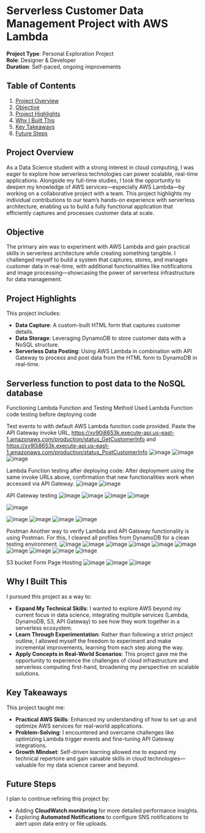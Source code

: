 # Serverless Customer Data Management Project with AWS Lambda

**Project Type**: Personal Exploration Project  
**Role**: Designer & Developer  
**Duration**: Self-paced, ongoing improvements  

## Table of Contents
1. [Project Overview](#project-overview)
2. [Objective](#objective)
3. [Project Highlights](#project-highlights)
4. [Why I Built This](#why-i-built-this)
5. [Key Takeaways](#key-takeaways)
6. [Future Steps](#future-steps)

## Project Overview
As a Data Science student with a strong interest in cloud computing, I was eager to explore how serverless technologies can power scalable, real-time applications. Alongside my full-time studies, I took the opportunity to deepen my knowledge of AWS services—especially AWS Lambda—by working on a collaborative project with a team. This project highlights my individual contributions to our team’s hands-on experience with serverless architecture, enabling us to build a fully functional application that efficiently captures and processes customer data at scale.

## Objective
The primary aim was to experiment with AWS Lambda and gain practical skills in serverless architecture while creating something tangible. I challenged myself to build a system that captures, stores, and manages customer data in real-time, with additional functionalities like notifications and image processing—showcasing the power of serverless infrastructure for data management.

## Project Highlights
This project includes:
- **Data Capture**: A custom-built HTML form that captures customer details.
- **Data Storage**: Leveraging DynamoDB to store customer data with a NoSQL structure.
- **Serverless Data Posting**: Using AWS Lambda in combination with API Gateway to process and post data from the HTML form to DynamoDB in real-time.

## Serverless function to post data to the NoSQL database 
Functioning Lambda Function and Testing Method Used 
Lambda Function code testing before deploying code

Test events to with default AWS Lambda function code provided.
Paste the API Gateway invoke URL, https://xv90i8653k.execute-api.us-east-1.amazonaws.com/production/status_GetCustomerInfo and https://xv90i8653k.execute-api.us-east-1.amazonaws.com/production/status_PostCustomerInfo
![image](https://github.com/user-attachments/assets/1f951786-4896-4a0e-9c70-de51c51c47b6)
![image](https://github.com/user-attachments/assets/2715bae2-a54a-4563-850b-6eb67800173e)
![image](https://github.com/user-attachments/assets/8525a3e7-b43e-4b37-aa30-3d3a8db7bdd6)

Lambda Function testing after deploying code:
After deployment using the same invoke URLs above, confirmation that new functionalities work when accessed via API Gateway.
![image](https://github.com/user-attachments/assets/13cac94b-8ca7-4a11-aa42-b362c8f378fb)
![image](https://github.com/user-attachments/assets/31632ab0-335c-4ff1-8414-bb12f575ff2c)

API Gateway testing
![image](https://github.com/user-attachments/assets/927d7534-49b8-47fc-b741-52807ed6bed2)
![image](https://github.com/user-attachments/assets/151b97fa-93b5-4b49-a633-46c53a85bfe9)
![image](https://github.com/user-attachments/assets/aecca179-f0e7-4709-a186-902338013063)
![image](https://github.com/user-attachments/assets/39218034-0b8c-466f-b887-97d54a7b61a6)

![image](https://github.com/user-attachments/assets/4afbfa99-4537-450e-9686-132b6278045b)

![image](https://github.com/user-attachments/assets/79824da0-5397-4716-924e-762beb6d48c1)
![image](https://github.com/user-attachments/assets/725a8fbb-a970-4cda-9684-aedc7b43f816)
![image](https://github.com/user-attachments/assets/387fd6db-209c-40a9-89b6-08f385ede921)
![image](https://github.com/user-attachments/assets/6fde7f53-dba0-49ed-aac6-e613ebe7c7b8)

Postman 
Another way to verify Lambda and API Gateway functionality is using Postman. For this, I cleared all profiles from DynamoDB for a clean testing environment.
![image](https://github.com/user-attachments/assets/01936156-d35d-49b1-9490-82b2f30cf1f2)
![image](https://github.com/user-attachments/assets/5302824c-c1a8-48f7-a6a4-d8535a61134e)
![image](https://github.com/user-attachments/assets/8c84289b-997b-47a5-b01c-d2b0a9c28b37)
![image](https://github.com/user-attachments/assets/8a51c78d-585e-40c5-84fe-ac82b95b3612)
![image](https://github.com/user-attachments/assets/1fe813e5-8267-4c54-b7e9-6dff9327168b)
![image](https://github.com/user-attachments/assets/5951dc31-0052-4b8c-a4e6-c2de7be07dd6)
![image](https://github.com/user-attachments/assets/4590813e-712e-42f0-a34b-56ec06895e2b)
![image](https://github.com/user-attachments/assets/0316ba71-2bd6-4a8b-a95b-05aae184905d)
![image](https://github.com/user-attachments/assets/8527d716-1c98-4e76-9cbb-9a7b5482d990)
![image](https://github.com/user-attachments/assets/c01a2b1c-1ae0-4025-abf8-4aefed45091e)

S3 bucket Form Page Hosting 
![image](https://github.com/user-attachments/assets/b7468e5e-d970-4a17-b70d-b8f05ff80172)
![image](https://github.com/user-attachments/assets/56830c30-124f-4d70-9084-76ff6ee78242)
![image](https://github.com/user-attachments/assets/24de6134-9436-4aec-827c-0eabb9e94133)


## Why I Built This
I pursued this project as a way to:
- **Expand My Technical Skills**: I wanted to explore AWS beyond my current focus in data science, integrating multiple services (Lambda, DynamoDB, S3, API Gateway) to see how they work together in a serverless ecosystem.
- **Learn Through Experimentation**: Rather than following a strict project outline, I allowed myself the freedom to experiment and make incremental improvements, learning from each step along the way.
- **Apply Concepts in Real-World Scenarios**: This project gave me the opportunity to experience the challenges of cloud infrastructure and serverless computing first-hand, broadening my perspective on scalable solutions.

## Key Takeaways
This project taught me:
- **Practical AWS Skills**: Enhanced my understanding of how to set up and optimize AWS services for real-world applications.
- **Problem-Solving**: I encountered and overcame challenges like optimizing Lambda trigger events and fine-tuning API Gateway integrations.
- **Growth Mindset**: Self-driven learning allowed me to expand my technical repertoire and gain valuable skills in cloud technologies—valuable for my data science career and beyond.

## Future Steps
I plan to continue refining this project by:
- Adding **CloudWatch monitoring** for more detailed performance insights.
- Exploring **Automated Notifications** to configure SNS notifications to alert upon data entry or file uploads.

